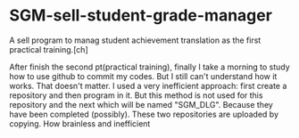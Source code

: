 # SGM-sell-student-grade-manager
A sell program to manag student achievement translation as the first practical training.[ch]

After finish the second pt(practical training), finally I take a morning to study how to use github to commit my codes.
But I still can't understand how it works.
That doesn't matter.
I used a very inefficient approach: first create a repository and then program in it.
But this method is not used for this repository and the next which will be named "SGM_DLG".
Because they have been completed (possibly).
These two repositories are uploaded by copying.
How brainless and inefficient
